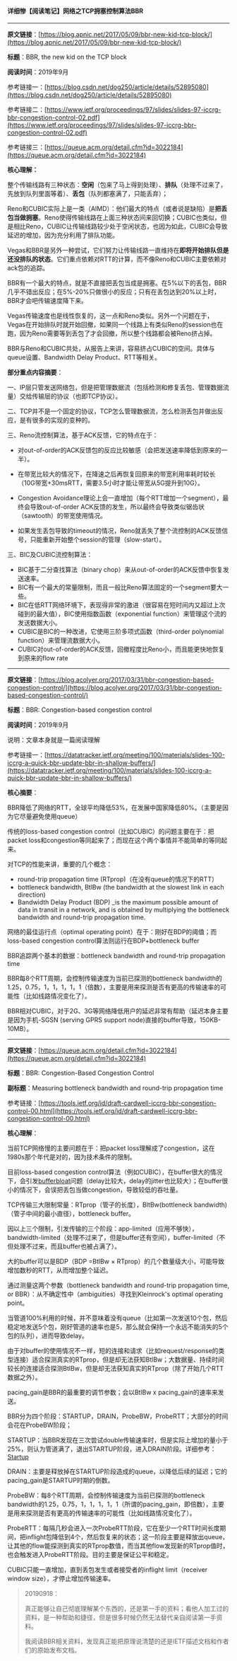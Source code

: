 #### 详细惨【阅读笔记】网络之TCP拥塞控制算法BBR

---

**原文链接**：[https://blog.apnic.net/2017/05/09/bbr-new-kid-tcp-block/](https://blog.apnic.net/2017/05/09/bbr-new-kid-tcp-block/)

**标题**：BBR, the new kid on the TCP block

**阅读时间**：2019年9月

参考链接一：[https://blog.csdn.net/dog250/article/details/52895080](https://blog.csdn.net/dog250/article/details/52895080)

参考链接二：[https://www.ietf.org/proceedings/97/slides/slides-97-iccrg-bbr-congestion-control-02.pdf](https://www.ietf.org/proceedings/97/slides/slides-97-iccrg-bbr-congestion-control-02.pdf)

参考链接三：[https://queue.acm.org/detail.cfm?id=3022184](https://queue.acm.org/detail.cfm?id=3022184)

**核心理解：**

整个传输线路有三种状态：**空闲**（包来了马上得到处理）、**排队**（处理不过来了，先放到队列里面等着）、**丢包**（队列都塞满了，只能丢弃）；

Reno和CUBIC实际上是一类（AIMD）：他们最大的特点（或者说是缺陷）是**把丢包当做拥塞**。Reno使得传输线路在上面三种状态间来回切换；CUBIC也类似，但是相比Reno，CUBIC让传输线路较少处于空闲状态，也因为如此，CUBIC会导致延迟的增加，因为充分利用了排队功能。

Vegas和BBR是另外一种尝试，它们努力让传输线路一直维持在**即将开始排队但是还没排队的状态**。它们重点依赖对RTT的计算，而不像Reno和CUBIC主要依赖对ack包的追踪。

BBR有一个最大的特点，就是不直接把丢包当成是拥塞。在5%以下的丢包，BBR几乎不错出反应；在5%-20%只做很小的反应；只有在丢包达到20%以上时，BBR才会吧传输速度降下来。

Vegas传输速度也是线性恢复的，这一点和Reno类似。另外一个问题在于，Vegas在开始排队时就开始回撤，如果同一个线路上有类似Reno的session也在跑，因为Reno需要等到丢包了才会回撤，所以整个线路都会被Reno挤占掉。

BBR与Reno和CUBIC共处，从报告上来讲，容易挤占CUBIC的空间。具体与queue设置、Bandwidth Delay Product、RTT等相关。

**部分重点内容摘要**：

一、IP层只管发送网络包，但是把管理数据流（包括检测和修复丢包、管理数据流量）交给传输层的协议（也即TCP协议）。

二、TCP并不是一个固定的协议，TCP怎么管理数据流，怎么检测丢包并做出反应，是有很多的实现的变种的。

三、Reno流控制算法，基于ACK反馈，它的特点在于：

* 对out-of-order的ACK反馈包的反应比较敏感（会把发送速率降低到原来的一半）。

* 在带宽比较大的情况下，在降速之后再恢复回原来的带宽利用率耗时较长（10G带宽+30msRTT，需要3.5小时才能让带宽从5G提升到10G）。

* Congestion Avoidance理论上会一直增加（每个RTT增加一个segment），最终会导致out-of-order ACK反馈的发生，所以最终会导致类似锯齿状（sawtooth）的带宽使用情况。

* 如果发生丢包导致的timeout的情况，Reno就丢失了整个流控制的ACK反馈信号，只能重新开始整个session的管理（slow-start）。

三、BIC及CUBIC流控制算法：

* BIC基于二分查找算法（binary chop）来从out-of-order的ACK反馈中恢复发送速率。
* BIC有一个最大的常量限制，而且一般比Reno算法固定的一个segment要大一些。
* BIC在低RTT网络环境下，表现得非常的激进（很容易在短时间内又超过上次碰到的最大值），BIC使用指数函数（exponential function）来管理这个流的发送数据大小。
* CUBIC是BIC的一种改进，它使用三阶多项式函数（third-order polynomial function）来管理流数据大小。
* CUBIC对out-of-order的ACK反馈，回撤程度比Reno小，而且能更快地恢复到原来的flow rate

---

**原文链接**：[https://blog.acolyer.org/2017/03/31/bbr-congestion-based-congestion-control/](https://blog.acolyer.org/2017/03/31/bbr-congestion-based-congestion-control/)

**标题**：BBR: Congestion-based congestion control

**阅读时间**：2019年9月

说明：文章本身就是一篇阅读理解

参考链接一：[https://datatracker.ietf.org/meeting/100/materials/slides-100-iccrg-a-quick-bbr-update-bbr-in-shallow-buffers/](https://datatracker.ietf.org/meeting/100/materials/slides-100-iccrg-a-quick-bbr-update-bbr-in-shallow-buffers/)

**核心摘要**：

BBR降低了网络的RTT，全球平均降低53%，在发展中国家降低80%。（主要是因为它尽量避免使用queue）

传统的loss-based congestion control（比如CUBIC）的问题主要在于：把packet loss和congestion等同起来了；而现在这个两个事情并不能简单的等同起来。

对TCP的性能来讲，重要的几个概念：

* round-trip propagation time \(RTprop\)（在没有queue的情况下的RTT）
* bottleneck bandwidth, BtlBw \(the bandwidth at the slowest link in each direction\)
* Bandwidth Delay Product \(BDP\) \_is the maximum possible amount of data in transit in a network, and is obtained by multiplying the bottleneck bandwidth and round-trip propagation time.

网络的最佳运行点（optimal operating point）在于：刚好在BDP的阈值；而loss-based congestion control算法则运行在BDP+bottleneck buffer

BBR追踪两个基本的数据：bottleneck bandwidth and round-trip propagation time

BBR每8个RTT周期，会控制传输速度为当前已探测的bottleneck bandwidth的1.25，0.75，1，1，1，1，1（倍数），主要是用来探测是否有更高的传输速率的可能性（比如线路情况变化了）。

BBR相对CUBIC，对于2G、3G等网络降低用户的延迟非常有帮助（延迟本身主要是因为手机-SGSN \(serving GPRS support node\)直接的buffer导致，150KB-10MB）。

---

**原文链接**：[https://queue.acm.org/detail.cfm?id=3022184](https://queue.acm.org/detail.cfm?id=3022184)

**标题**：BBR: Congestion-Based Congestion Control

**副标题**：Measuring bottleneck bandwidth and round-trip propagation time

参考链接：[https://tools.ietf.org/id/draft-cardwell-iccrg-bbr-congestion-control-00.html](https://tools.ietf.org/id/draft-cardwell-iccrg-bbr-congestion-control-00.html)

**核心理解**：

当前TCP网络慢的主要问题在于：把packet loss理解成了congestion，这在1980s那个年代是对的，因为技术条件的限制。

目前loss-based congestion control算法（例如CUBIC），在buffer很大的情况下，会引发[bufferbloat](https://en.wikipedia.org/wiki/Bufferbloat)问题（delay比较大，delay的jitter也比较大）；在buffer很小的情况下，会误把丢包当做congestion，导致较低的吞吐量。

TCP传输三大限制常量：RTprop（管子的长度），BltBw\(bottleneck bandwidth\)（管子中间的最小直径），bottleneck buffer。

因以上三个限制，引发传输的三个阶段：app-limited（应用不够快），bandwidth-limited（处理不过来了，但是buffer还有空间），buffer-limited（不但处理不过来，而且buffer也被占满了）。

大的buffer可以是BDP（BDP =BtlBw × RTprop）的几个数量级大小，可能导致增加数秒的RTT，从而增加整个延迟。

通过测量这两个参数（bottleneck bandwidth and round-trip propagation time, or BBR）：从不确定性中（ambiguities）寻找到Kleinrock's optimal operating point。

当管道100%利用的时候，并不意味着没有queue（比如第一次发送10个包，然后稳定地发送5个包，刚好管道的速率也是5，那么就会保持一个永远不能消失的5个包的队列），进而导致delay。

由于对buffer的使用情况不一样，短的连接和请求（比如request/response的类型连接）适合探测真实的RTprop，但是却无法获知BtlBw；大数据量、持续时间较长的连接适合探测BtlBw，但是却无法获知真实的RTprop（除了开始几个RTT数据之外）。

pacing\_gain是BBR的最重要的调节参数；会以BtlBw x pacing\_gain的速率来发送。

BBR分为四个阶段：STARTUP，DRAIN，ProbeBW，ProbeRTT；大部分的时间会花在ProbeBW阶段；

STARTUP：当BBR发现在三次尝试double传输速率时，但是实际上增加的量小于25%，则认为管道满了，退出STARTUP阶段，进入DRAIN阶段。详细参考：[Startup](https://tools.ietf.org/id/draft-cardwell-iccrg-bbr-congestion-control-00.html#estimating-when-startup-has-filled-the-pipe)

DRAIN：主要是释放掉在STARTUP阶段造成的queue，以降低后续的延迟；它的pacing\_gain是STARTUP时期的倒数。

ProbeBW：每8个RTT周期，会控制传输速度为当前已探测的bottleneck bandwidth的1.25，0.75，1，1，1，1，1（所谓的pacing\_gain，即倍数），主要是用来探测是否有更高的传输速率的可能性（比如线路情况变化了）。

ProbeRTT：每隔几秒会进入一次ProbeRTT阶段，它在至少一个RTT时间长度期间，把inflight包降低到4个，然后恢复来的状态；这一阶段主要是释放出queue，让其他的flow能探测到真实的RTprop数值，而当其他flow发现新的RTprop值时，也会触发进入ProbeRTT阶段。目的主要是保证公平和稳定。

CUBIC只能一直增加，直到丢包发生或者接受者的inflight limit（receiver window size），才停止增加传输速率。

> 20190918：
>
> 真正能够让自己彻底理解某个东西的，还是第一手的资料；看他人加工过的资料，是一种帮助和捷径，但是很多时候仍然无法替代亲自阅读第一手资料。
>
> 我阅读BBR相关资料，发现真正能把原理说清楚的还是IETF描述文档和作者们的原始发布文档。




